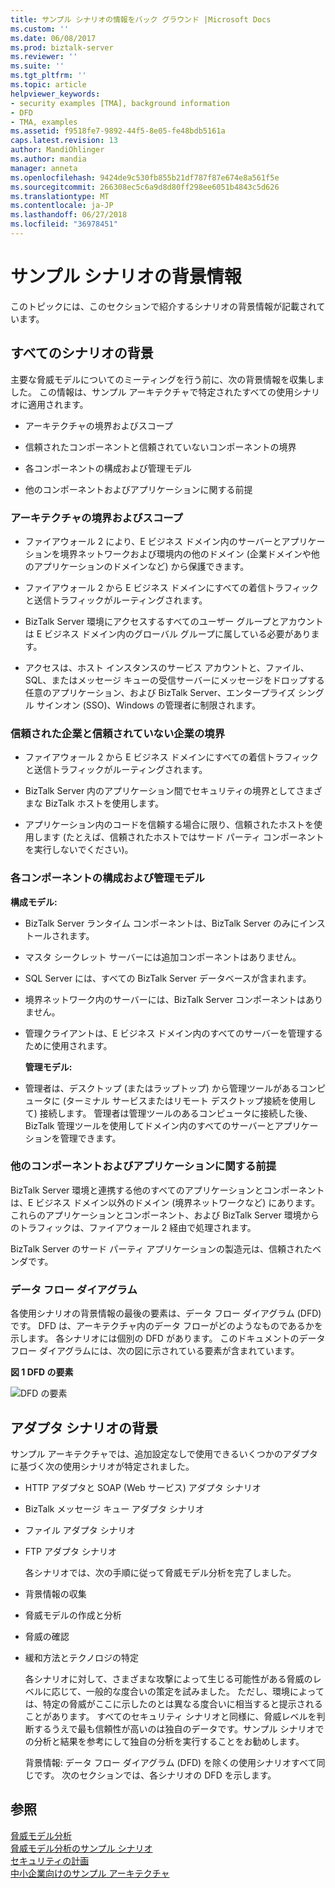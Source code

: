 ```yaml
---
title: サンプル シナリオの情報をバック グラウンド |Microsoft Docs
ms.custom: ''
ms.date: 06/08/2017
ms.prod: biztalk-server
ms.reviewer: ''
ms.suite: ''
ms.tgt_pltfrm: ''
ms.topic: article
helpviewer_keywords:
- security examples [TMA], background information
- DFD
- TMA, examples
ms.assetid: f9518fe7-9892-44f5-8e05-fe48bdb5161a
caps.latest.revision: 13
author: MandiOhlinger
ms.author: mandia
manager: anneta
ms.openlocfilehash: 9424de9c530fb855b21df787f87e674e8a561f5e
ms.sourcegitcommit: 266308ec5c6a9d8d80ff298ee6051b4843c5d626
ms.translationtype: MT
ms.contentlocale: ja-JP
ms.lasthandoff: 06/27/2018
ms.locfileid: "36978451"
---
```

# <a name="background-information-for-sample-scenarios"></a>サンプル シナリオの背景情報
このトピックには、このセクションで紹介するシナリオの背景情報が記載されています。  
  
## <a name="background-for-all-scenarios"></a>すべてのシナリオの背景  
 主要な脅威モデルについてのミーティングを行う前に、次の背景情報を収集しました。 この情報は、サンプル アーキテクチャで特定されたすべての使用シナリオに適用されます。  
  
-   アーキテクチャの境界およびスコープ  
  
-   信頼されたコンポーネントと信頼されていないコンポーネントの境界  
  
-   各コンポーネントの構成および管理モデル  
  
-   他のコンポーネントおよびアプリケーションに関する前提  
  
### <a name="boundaries-and-scope-of-the-architecture"></a>アーキテクチャの境界およびスコープ  
  
-   ファイアウォール 2 により、E ビジネス ドメイン内のサーバーとアプリケーションを境界ネットワークおよび環境内の他のドメイン (企業ドメインや他のアプリケーションのドメインなど) から保護できます。  
  
-   ファイアウォール 2 から E ビジネス ドメインにすべての着信トラフィックと送信トラフィックがルーティングされます。  
  
-   BizTalk Server 環境にアクセスするすべてのユーザー グループとアカウントは E ビジネス ドメイン内のグローバル グループに属している必要があります。  
  
-   アクセスは、ホスト インスタンスのサービス アカウントと、ファイル、SQL、またはメッセージ キューの受信サーバーにメッセージをドロップする任意のアプリケーション、および BizTalk Server、エンタープライズ シングル サインオン (SSO)、Windows の管理者に制限されます。  
  
### <a name="boundaries-between-trusted-and-untrusted-companies"></a>信頼された企業と信頼されていない企業の境界  
  
-   ファイアウォール 2 から E ビジネス ドメインにすべての着信トラフィックと送信トラフィックがルーティングされます。  
  
-   BizTalk Server 内のアプリケーション間でセキュリティの境界としてさまざまな BizTalk ホストを使用します。  
  
-   アプリケーション内のコードを信頼する場合に限り、信頼されたホストを使用します (たとえば、信頼されたホストではサード パーティ コンポーネントを実行しないでください)。  
  
### <a name="configuration-and-administration-model-for-each-component"></a>各コンポーネントの構成および管理モデル  
 **構成モデル:**  
  
- BizTalk Server ランタイム コンポーネントは、BizTalk Server のみにインストールされます。  
  
- マスタ シークレット サーバーには追加コンポーネントはありません。  
  
- SQL Server には、すべての BizTalk Server データベースが含まれます。  
  
- 境界ネットワーク内のサーバーには、BizTalk Server コンポーネントはありません。  
  
- 管理クライアントは、E ビジネス ドメイン内のすべてのサーバーを管理するために使用されます。  
  
  **管理モデル:**  
  
- 管理者は、デスクトップ (またはラップトップ) から管理ツールがあるコンピュータに (ターミナル サービスまたはリモート デスクトップ接続を使用して) 接続します。 管理者は管理ツールのあるコンピュータに接続した後、BizTalk 管理ツールを使用してドメイン内のすべてのサーバーとアプリケーションを管理できます。  
  
### <a name="assumptions-about-other-components-and-applications"></a>他のコンポーネントおよびアプリケーションに関する前提  
 BizTalk Server 環境と連携する他のすべてのアプリケーションとコンポーネントは、E ビジネス ドメイン以外のドメイン (境界ネットワークなど) にあります。 これらのアプリケーションとコンポーネント、および BizTalk Server 環境からのトラフィックは、ファイアウォール 2 経由で処理されます。  
  
 BizTalk Server のサード パーティ アプリケーションの製造元は、信頼されたベンダです。  
  
### <a name="data-flow-diagrams"></a>データ フロー ダイアグラム  
 各使用シナリオの背景情報の最後の要素は、データ フロー ダイアグラム (DFD) です。 DFD は、アーキテクチャ内のデータ フローがどのようなものであるかを示します。 各シナリオには個別の DFD があります。 このドキュメントのデータ フロー ダイアグラムには、次の図に示されている要素が含まれています。  
  
 **図 1 DFD の要素**  
  
 ![DFD の要素](../core/media/tdi-sec-dfd-legend.gif "TDI_Sec_DFD_Legend")  
  
## <a name="background-for-adapter-scenarios"></a>アダプタ シナリオの背景  
 サンプル アーキテクチャでは、追加設定なしで使用できるいくつかのアダプタに基づく次の使用シナリオが特定されました。  
  
- HTTP アダプタと SOAP (Web サービス) アダプタ シナリオ  
  
- BizTalk メッセージ キュー アダプタ シナリオ  
  
- ファイル アダプタ シナリオ  
  
- FTP アダプタ シナリオ  
  
  各シナリオでは、次の手順に従って脅威モデル分析を完了しました。  
  
- 背景情報の収集  
  
- 脅威モデルの作成と分析  
  
- 脅威の確認  
  
- 緩和方法とテクノロジの特定  
  
  各シナリオに対して、さまざまな攻撃によって生じる可能性がある脅威のレベルに応じて、一般的な度合いの策定を試みました。 ただし、環境によっては、特定の脅威がここに示したのとは異なる度合いに相当すると提示されることがあります。 すべてのセキュリティ シナリオと同様に、脅威レベルを判断するうえで最も信頼性が高いのは独自のデータです。サンプル シナリオでの分析と結果を参考にして独自の分析を実行することをお勧めします。  
  
  背景情報: データ フロー ダイアグラム (DFD) を除くの使用シナリオすべて同じです。 次のセクションでは、各シナリオの DFD を示します。  
  
## <a name="see-also"></a>参照  
 [脅威モデル分析](../core/threat-model-analysis.md)   
 [脅威モデル分析のサンプル シナリオ](../core/sample-scenarios-for-threat-model-analysis.md)   
 [セキュリティの計画](../core/planning-for-security.md)   
 [中小企業向けのサンプル アーキテクチャ](../core/sample-architectures-for-small-medium-sized-companies.md)